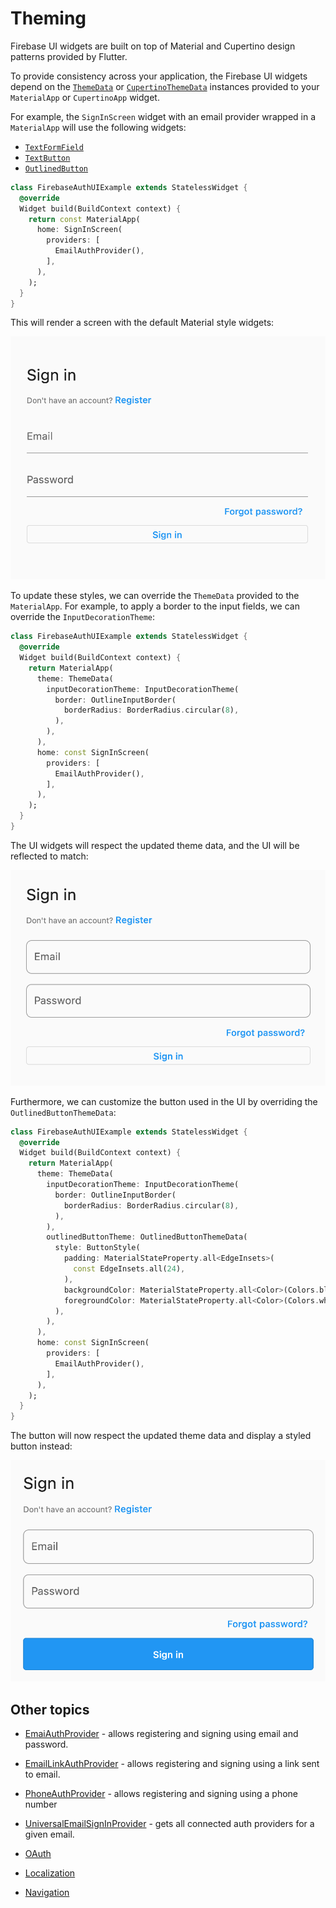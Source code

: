 # Theming

Firebase UI widgets are built on top of Material and Cupertino design patterns provided by Flutter.

To provide consistency across your application, the Firebase UI widgets depend on the [`ThemeData`](https://api.flutter.dev/flutter/material/ThemeData-class.html)
or [`CupertinoThemeData`](https://api.flutter.dev/flutter/cupertino/CupertinoThemeData-class.html) instances provided to your `MaterialApp` or `CupertinoApp` widget.

For example, the `SignInScreen` widget with an email provider wrapped in a `MaterialApp` will use the following widgets:

- [`TextFormField`](https://api.flutter.dev/flutter/material/TextFormField-class.html)
- [`TextButton`](https://api.flutter.dev/flutter/material/TextButton-class.html)
- [`OutlinedButton`](https://api.flutter.dev/flutter/material/OutlinedButton-class.html)

```dart
class FirebaseAuthUIExample extends StatelessWidget {
  @override
  Widget build(BuildContext context) {
    return const MaterialApp(
      home: SignInScreen(
        providers: [
          EmailAuthProvider(),
        ],
      ),
    );
  }
}
```

This will render a screen with the default Material style widgets:

![Firebase UI Auth Theming - default email form style](./images/ui-auth-theming-default.png)

To update these styles, we can override the `ThemeData` provided to the `MaterialApp`. For example, to apply a border to the input fields,
we can override the `InputDecorationTheme`:

```dart
class FirebaseAuthUIExample extends StatelessWidget {
  @override
  Widget build(BuildContext context) {
    return MaterialApp(
      theme: ThemeData(
        inputDecorationTheme: InputDecorationTheme(
          border: OutlineInputBorder(
            borderRadius: BorderRadius.circular(8),
          ),
        ),
      ),
      home: const SignInScreen(
        providers: [
          EmailAuthProvider(),
        ],
      ),
    );
  }
}
```

The UI widgets will respect the updated theme data, and the UI will be reflected to match:

![Firebase UI Auth Theming - email form outline border](./images/ui-auth-theming-outline-border.png)

Furthermore, we can customize the button used in the UI by overriding the `OutlinedButtonThemeData`:

```dart
class FirebaseAuthUIExample extends StatelessWidget {
  @override
  Widget build(BuildContext context) {
    return MaterialApp(
      theme: ThemeData(
        inputDecorationTheme: InputDecorationTheme(
          border: OutlineInputBorder(
            borderRadius: BorderRadius.circular(8),
          ),
        ),
        outlinedButtonTheme: OutlinedButtonThemeData(
          style: ButtonStyle(
            padding: MaterialStateProperty.all<EdgeInsets>(
              const EdgeInsets.all(24),
            ),
            backgroundColor: MaterialStateProperty.all<Color>(Colors.blue),
            foregroundColor: MaterialStateProperty.all<Color>(Colors.white),
          ),
        ),
      ),
      home: const SignInScreen(
        providers: [
          EmailAuthProvider(),
        ],
      ),
    );
  }
}
```

The button will now respect the updated theme data and display a styled button instead:

![Firebase UI Auth Theming - email form custom button style](./images/ui-auth-theming-button.png)

## Other topics

- [EmaiAuthProvider](./providers/email.md) - allows registering and signing using email and password.
- [EmailLinkAuthProvider](./providers/email-link.md) - allows registering and signing using a link sent to email.
- [PhoneAuthProvider](./providers/phone.md) - allows registering and signing using a phone number
- [UniversalEmailSignInProvider](./providers/universal-email-sign-in.md) - gets all connected auth providers for a given email.
- [OAuth](./providers/oauth.md)

- [Localization](../firebase-ui-localizations.md)
- [Navigation](./navigation.md)
